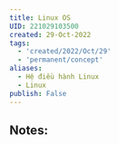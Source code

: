 ```yaml
---
title: Linux OS
UID: 221029103500
created: 29-Oct-2022
tags:
  - 'created/2022/Oct/29'
  - 'permanent/concept'
aliases:
  - Hệ điều hành Linux
  - Linux
publish: False
---
```

## Notes:




